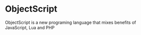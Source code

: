 ObjectScript
============

ObjectScript is a new programing language that mixes benefits of JavaScript, Lua and PHP